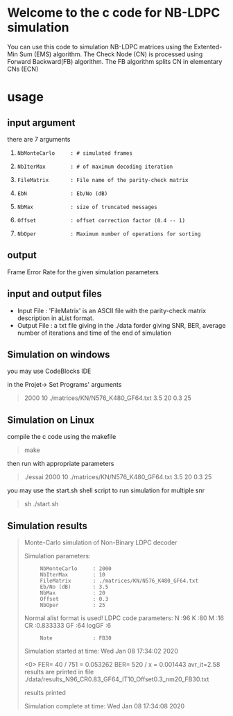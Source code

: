 # Welcome to the c code for NB-LDPC simulation

You can use this code to simulation NB-LDPC matrices using the Extented-Min Sum (EMS) algorithm. The Check Node (CN) is processed using Forward Backward(FB) algorithm. The FB algorithm splits CN   in elementary CNs (ECN)

# usage

## input argument
 there are 7 arguments
 1.		NbMonteCarlo     : # simulated frames
 1.		NbIterMax        : # of maximum decoding iteration
 1.		FileMatrix       : File name of the parity-check matrix
 1.		EbN              : Eb/No (dB)
 1.		NbMax            : size of truncated messages
 1.		Offset           : offset correction factor (0.4 -- 1)
 1.		NbOper           : Maximum number of operations for sorting
 
 ## output

Frame Error Rate for the given simulation parameters

## input and output files
 * Input File : 'FileMatrix' is an ASCII file with the parity-check matrix description in aList format.
 * Output File : a txt file giving in the ./data forder giving SNR, BER, average number of iterations and time of the end of simulation

## Simulation on windows

you may use CodeBlocks IDE

in the Projet-> Set Programs' arguments

> 2000 10 ./matrices/KN/N576_K480_GF64.txt 3.5 20 0.3 25

## Simulation on Linux

compile the c code using the makefile

> make

then run with appropriate parameters

> ./essai 2000 10 ./matrices/KN/N576_K480_GF64.txt 3.5 20 0.3 25

you may use the start.sh shell script to run simulation for multiple snr

> sh ./start.sh

## Simulation results

> Monte-Carlo simulation of Non-Binary LDPC decoder
> > 
> Simulation parameters:
> 
>          NbMonteCarlo     : 2000
>          NbIterMax        : 10
>          FileMatrix       : ./matrices/KN/N576_K480_GF64.txt
>          Eb/No (dB)       : 3.5
>          NbMax            : 20
>          Offset           : 0.3
>          NbOper           : 25
> 
>  Normal alist format is used!
> LDPC code parameters:
>          N      :96
>          K      :80
>          M      :16
>          CR     :0.833333
>          GF     :64
>          logGF  :6
> 
>          Note             : FB30
> Simulation started at time: Wed Jan 08 17:34:02 2020
> 
> <0> FER= 40 / 751 = 0.053262 BER= 520 / x = 0.001443  avr_it=2.58
>  results are printed in file ./data/results_N96_CR0.83_GF64_IT10_Offset0.3_nm20_FB30.txt
> 
>  results printed
> 
> Simulation complete at time: Wed Jan 08 17:34:08 2020

